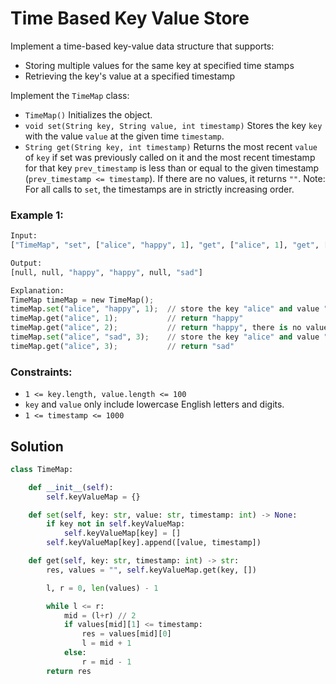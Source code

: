 # Time Based Key Value Store 
Implement a time-based key-value data structure that supports:

- Storing multiple values for the same key at specified time stamps
- Retrieving the key's value at a specified timestamp

Implement the `TimeMap` class:
- `TimeMap()` Initializes the object.
- `void set(String key, String value, int timestamp)` Stores the key `key` with the value `value` at the given time `timestamp`.
- `String get(String key, int timestamp)` Returns the most recent `value` of `key` if set was previously called on it and the most recent timestamp for that key `prev_timestamp` is less than or equal to the given timestamp (`prev_timestamp <= timestamp`). If there are no values, it returns `""`.
Note: For all calls to `set`, the timestamps are in strictly increasing order.

### Example 1:
```python
Input:
["TimeMap", "set", ["alice", "happy", 1], "get", ["alice", 1], "get", ["alice", 2], "set", ["alice", "sad", 3], "get", ["alice", 3]]

Output:
[null, null, "happy", "happy", null, "sad"]

Explanation:
TimeMap timeMap = new TimeMap();
timeMap.set("alice", "happy", 1);  // store the key "alice" and value "happy" along with timestamp = 1.
timeMap.get("alice", 1);           // return "happy"
timeMap.get("alice", 2);           // return "happy", there is no value stored for timestamp 2, thus we return the value at timestamp 1.
timeMap.set("alice", "sad", 3);    // store the key "alice" and value "sad" along with timestamp = 3.
timeMap.get("alice", 3);           // return "sad"
```

### Constraints:
- `1 <= key.length, value.length <= 100`
- `key` and `value` only include lowercase English letters and digits.
- `1 <= timestamp <= 1000`

## Solution
```python
class TimeMap:

    def __init__(self):
        self.keyValueMap = {}

    def set(self, key: str, value: str, timestamp: int) -> None:
        if key not in self.keyValueMap:
            self.keyValueMap[key] = []
        self.keyValueMap[key].append([value, timestamp])

    def get(self, key: str, timestamp: int) -> str:
        res, values = "", self.keyValueMap.get(key, [])

        l, r = 0, len(values) - 1

        while l <= r:
            mid = (l+r) // 2
            if values[mid][1] <= timestamp:
                res = values[mid][0]
                l = mid + 1
            else:
                r = mid - 1
        return res
```